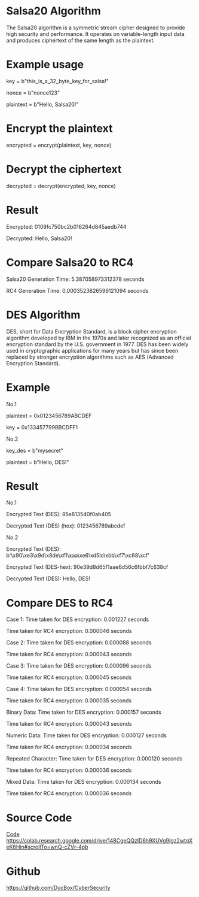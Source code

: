# Salsa20 Algorithm
The Salsa20 algorithm is a symmetric stream cipher designed to provide high security and performance. It operates on variable-length input data and produces ciphertext of the same length as the plaintext.

# Example usage
key = b"this_is_a_32_byte_key_for_salsa!"

nonce = b"nonce123"

plaintext = b"Hello, Salsa20!"

# Encrypt the plaintext
encrypted = encrypt(plaintext, key, nonce)

# Decrypt the ciphertext
decrypted = decrypt(encrypted, key, nonce)

# Result
Encrypted: 0109fc750bc2b016264d845aedb744

Decrypted: Hello, Salsa20!

# Compare Salsa20 to RC4

Salsa20 Generation Time: 5.387058973312378 seconds

RC4 Generation Time: 0.0003523826599121094 seconds

# DES Algorithm
DES, short for Data Encryption Standard, is a block cipher encryption algorithm developed by IBM in the 1970s and later recognized as an official encryption standard by the U.S. government in 1977. DES has been widely used in cryptographic applications for many years but has since been replaced by stronger encryption algorithms such as AES (Advanced Encryption Standard).

# Example
No.1

plaintext = 0x0123456789ABCDEF

key = 0x133457799BBCDFF1

No.2

key_des = b"mysecret"

plaintext = b"Hello, DES!"

# Result

No.1

Encrypted Text (DES): 85e813540f0ab405

Decrypted Text (DES) (hex): 0123456789abcdef

No.2

Encrypted Text (DES): b'\x90\xe3\x9d\x8de\xf1\xaa\xe6\xd5lo\xbb\xf7\xc68\xcf'

Encrypted Text (DES-hex): 90e39d8d65f1aae6d56c6fbbf7c638cf

Decrypted Text (DES): Hello, DES!


# Compare DES to RC4
Case 1:
Time taken for DES encryption: 0.001227 seconds

Time taken for RC4 encryption: 0.000046 seconds

Case 2:
Time taken for DES encryption: 0.000088 seconds

Time taken for RC4 encryption: 0.000043 seconds

Case 3:
Time taken for DES encryption: 0.000096 seconds

Time taken for RC4 encryption: 0.000045 seconds

Case 4:
Time taken for DES encryption: 0.000054 seconds

Time taken for RC4 encryption: 0.000035 seconds

Binary Data:
Time taken for DES encryption: 0.000157 seconds

Time taken for RC4 encryption: 0.000043 seconds

Numeric Data:
Time taken for DES encryption: 0.000127 seconds

Time taken for RC4 encryption: 0.000034 seconds

Repeated Character:
Time taken for DES encryption: 0.000120 seconds

Time taken for RC4 encryption: 0.000036 seconds

Mixed Data:
Time taken for DES encryption: 0.000134 seconds

Time taken for RC4 encryption: 0.000036 seconds

# Source Code
[Code](https://colab.research.google.com/drive/148CgeQQzID6h9XUVg9Igz2wtqXeK6Hin#scrollTo=wnQ-cZVr-4pb)
https://colab.research.google.com/drive/148CgeQQzID6h9XUVg9Igz2wtqXeK6Hin#scrollTo=wnQ-cZVr-4pb

# Github
https://github.com/DucBox/CyberSecurity
